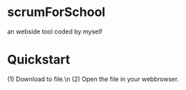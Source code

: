 # scrumForSchool
an webside tool coded by myself 


# Quickstart
(1)  Download to file.\n
(2)  Open the file in your webbrowser.
